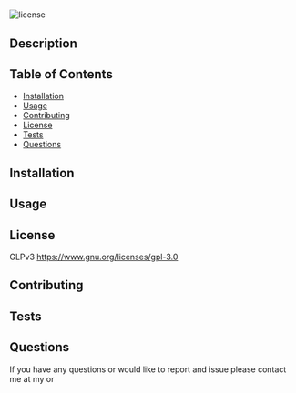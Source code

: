 # 
  ![license](https://img.shields.io/badge/License-GLPv3-blue.svg)
  
  ## Description 
  
  
  
  
  
  ## Table of Contents 
  
  - [Installation](#installation)
  - [Usage](#usage)
  - [Contributing](#contributing)
  - [License](#license)
  - [Tests](#tests)
  - [Questions](#questions)
  
  ## Installation 
  
  
  ## Usage 
  
  
  ## License 
  GLPv3
  https://www.gnu.org/licenses/gpl-3.0
  
  ## Contributing 
  
  
  ## Tests 
  
  
  ## Questions 
  If you have any questions or would like to report and issue please contact me at my  or 
  
  